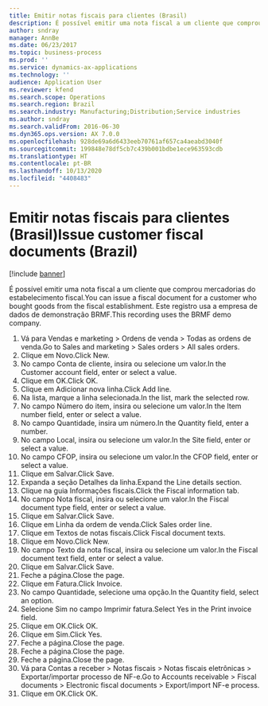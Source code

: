 ```yaml
---
title: Emitir notas fiscais para clientes (Brasil)
description: É possível emitir uma nota fiscal a um cliente que comprou mercadorias do estabelecimento fiscal.
author: sndray
manager: AnnBe
ms.date: 06/23/2017
ms.topic: business-process
ms.prod: ''
ms.service: dynamics-ax-applications
ms.technology: ''
audience: Application User
ms.reviewer: kfend
ms.search.scope: Operations
ms.search.region: Brazil
ms.search.industry: Manufacturing;Distribution;Service industries
ms.author: sndray
ms.search.validFrom: 2016-06-30
ms.dyn365.ops.version: AX 7.0.0
ms.openlocfilehash: 928de69a6d6433eeb70761af657ca4aeabd3040f
ms.sourcegitcommit: 199848e78df5cb7c439b001bdbe1ece963593cdb
ms.translationtype: HT
ms.contentlocale: pt-BR
ms.lasthandoff: 10/13/2020
ms.locfileid: "4408483"
---
```

# <a name="issue-customer-fiscal-documents-brazil"></a><span data-ttu-id="0e28b-103">Emitir notas fiscais para clientes (Brasil)</span><span class="sxs-lookup"><span data-stu-id="0e28b-103">Issue customer fiscal documents (Brazil)</span></span>

[!include [banner](../../includes/banner.md)]

<span data-ttu-id="0e28b-104">É possível emitir uma nota fiscal a um cliente que comprou mercadorias do estabelecimento fiscal.</span><span class="sxs-lookup"><span data-stu-id="0e28b-104">You can issue a fiscal document for a customer who bought goods from the fiscal establishment.</span></span> <span data-ttu-id="0e28b-105">Este registro usa a empresa de dados de demonstração BRMF.</span><span class="sxs-lookup"><span data-stu-id="0e28b-105">This recording uses the BRMF demo company.</span></span>

1. <span data-ttu-id="0e28b-106">Vá para Vendas e marketing > Ordens de venda > Todas as ordens de venda.</span><span class="sxs-lookup"><span data-stu-id="0e28b-106">Go to Sales and marketing > Sales orders > All sales orders.</span></span>
2. <span data-ttu-id="0e28b-107">Clique em Novo.</span><span class="sxs-lookup"><span data-stu-id="0e28b-107">Click New.</span></span>
3. <span data-ttu-id="0e28b-108">No campo Conta de cliente, insira ou selecione um valor.</span><span class="sxs-lookup"><span data-stu-id="0e28b-108">In the Customer account field, enter or select a value.</span></span>
4. <span data-ttu-id="0e28b-109">Clique em OK.</span><span class="sxs-lookup"><span data-stu-id="0e28b-109">Click OK.</span></span>
5. <span data-ttu-id="0e28b-110">Clique em Adicionar nova linha.</span><span class="sxs-lookup"><span data-stu-id="0e28b-110">Click Add line.</span></span>
6. <span data-ttu-id="0e28b-111">Na lista, marque a linha selecionada.</span><span class="sxs-lookup"><span data-stu-id="0e28b-111">In the list, mark the selected row.</span></span>
7. <span data-ttu-id="0e28b-112">No campo Número do item, insira ou selecione um valor.</span><span class="sxs-lookup"><span data-stu-id="0e28b-112">In the Item number field, enter or select a value.</span></span>
8. <span data-ttu-id="0e28b-113">No campo Quantidade, insira um número.</span><span class="sxs-lookup"><span data-stu-id="0e28b-113">In the Quantity field, enter a number.</span></span>
9. <span data-ttu-id="0e28b-114">No campo Local, insira ou selecione um valor.</span><span class="sxs-lookup"><span data-stu-id="0e28b-114">In the Site field, enter or select a value.</span></span>
10. <span data-ttu-id="0e28b-115">No campo CFOP, insira ou selecione um valor.</span><span class="sxs-lookup"><span data-stu-id="0e28b-115">In the CFOP field, enter or select a value.</span></span>
11. <span data-ttu-id="0e28b-116">Clique em Salvar.</span><span class="sxs-lookup"><span data-stu-id="0e28b-116">Click Save.</span></span>
12. <span data-ttu-id="0e28b-117">Expanda a seção Detalhes da linha.</span><span class="sxs-lookup"><span data-stu-id="0e28b-117">Expand the Line details section.</span></span>
13. <span data-ttu-id="0e28b-118">Clique na guia Informações fiscais.</span><span class="sxs-lookup"><span data-stu-id="0e28b-118">Click the Fiscal information tab.</span></span>
14. <span data-ttu-id="0e28b-119">No campo Nota fiscal, insira ou selecione um valor.</span><span class="sxs-lookup"><span data-stu-id="0e28b-119">In the Fiscal document type field, enter or select a value.</span></span>
15. <span data-ttu-id="0e28b-120">Clique em Salvar.</span><span class="sxs-lookup"><span data-stu-id="0e28b-120">Click Save.</span></span>
16. <span data-ttu-id="0e28b-121">Clique em Linha da ordem de venda.</span><span class="sxs-lookup"><span data-stu-id="0e28b-121">Click Sales order line.</span></span>
17. <span data-ttu-id="0e28b-122">Clique em Textos de notas fiscais.</span><span class="sxs-lookup"><span data-stu-id="0e28b-122">Click Fiscal document texts.</span></span>
18. <span data-ttu-id="0e28b-123">Clique em Novo.</span><span class="sxs-lookup"><span data-stu-id="0e28b-123">Click New.</span></span>
19. <span data-ttu-id="0e28b-124">No campo Texto da nota fiscal, insira ou selecione um valor.</span><span class="sxs-lookup"><span data-stu-id="0e28b-124">In the Fiscal document text field, enter or select a value.</span></span>
20. <span data-ttu-id="0e28b-125">Clique em Salvar.</span><span class="sxs-lookup"><span data-stu-id="0e28b-125">Click Save.</span></span>
21. <span data-ttu-id="0e28b-126">Feche a página.</span><span class="sxs-lookup"><span data-stu-id="0e28b-126">Close the page.</span></span>
22. <span data-ttu-id="0e28b-127">Clique em Fatura.</span><span class="sxs-lookup"><span data-stu-id="0e28b-127">Click Invoice.</span></span>
23. <span data-ttu-id="0e28b-128">No campo Quantidade, selecione uma opção.</span><span class="sxs-lookup"><span data-stu-id="0e28b-128">In the Quantity field, select an option.</span></span>
24. <span data-ttu-id="0e28b-129">Selecione Sim no campo Imprimir fatura.</span><span class="sxs-lookup"><span data-stu-id="0e28b-129">Select Yes in the Print invoice field.</span></span>
25. <span data-ttu-id="0e28b-130">Clique em OK.</span><span class="sxs-lookup"><span data-stu-id="0e28b-130">Click OK.</span></span>
26. <span data-ttu-id="0e28b-131">Clique em Sim.</span><span class="sxs-lookup"><span data-stu-id="0e28b-131">Click Yes.</span></span>
27. <span data-ttu-id="0e28b-132">Feche a página.</span><span class="sxs-lookup"><span data-stu-id="0e28b-132">Close the page.</span></span>
28. <span data-ttu-id="0e28b-133">Feche a página.</span><span class="sxs-lookup"><span data-stu-id="0e28b-133">Close the page.</span></span>
29. <span data-ttu-id="0e28b-134">Feche a página.</span><span class="sxs-lookup"><span data-stu-id="0e28b-134">Close the page.</span></span>
30. <span data-ttu-id="0e28b-135">Vá para Contas a receber > Notas fiscais > Notas fiscais eletrônicas > Exportar/importar processo de NF-e.</span><span class="sxs-lookup"><span data-stu-id="0e28b-135">Go to Accounts receivable > Fiscal documents > Electronic fiscal documents > Export/import NF-e process.</span></span>
31. <span data-ttu-id="0e28b-136">Clique em OK.</span><span class="sxs-lookup"><span data-stu-id="0e28b-136">Click OK.</span></span>

